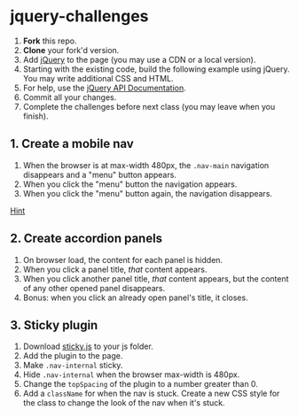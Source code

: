jquery-challenges
=================

1. **Fork** this repo.
2. **Clone** your fork'd version.
3. Add [jQuery](http://jquery.com/) to the page (you may use a CDN or a local version).
4. Starting with the existing code, build the following example using jQuery. You may write additional CSS and HTML.
5. For help, use the [jQuery API Documentation](http://api.jquery.com/).
5. Commit all your changes.
6. Complete the challenges before next class (you may leave when you finish).

## 1. Create a mobile nav

1. When the browser is at max-width 480px, the `.nav-main` navigation disappears and a "menu" button appears.
2. When you click the "menu" button the navigation appears.
3. When you click the "menu" button again, the navigation disappears.

[Hint](http://api.jquery.com/category/effects/sliding/)

## 2. Create accordion panels

1. On browser load, the content for each panel is hidden.
2. When you click a panel title, *that* content appears.
3. When you click another panel title, *that* content appears, but the content of any other opened panel disappears.
4. Bonus: when you click an already open panel's title, it closes.

## 3. Sticky plugin

1. Download [sticky.js](https://github.com/garand/sticky) to your js folder.
2. Add the plugin to the page.
3. Make `.nav-internal` sticky.
4. Hide `.nav-internal` when the browser max-width is 480px.
5. Change the `topSpacing` of the plugin to a number greater than 0.
6. Add a `className` for when the nav is stuck. Create a new CSS style for the class to change the look of the nav when it's stuck.
